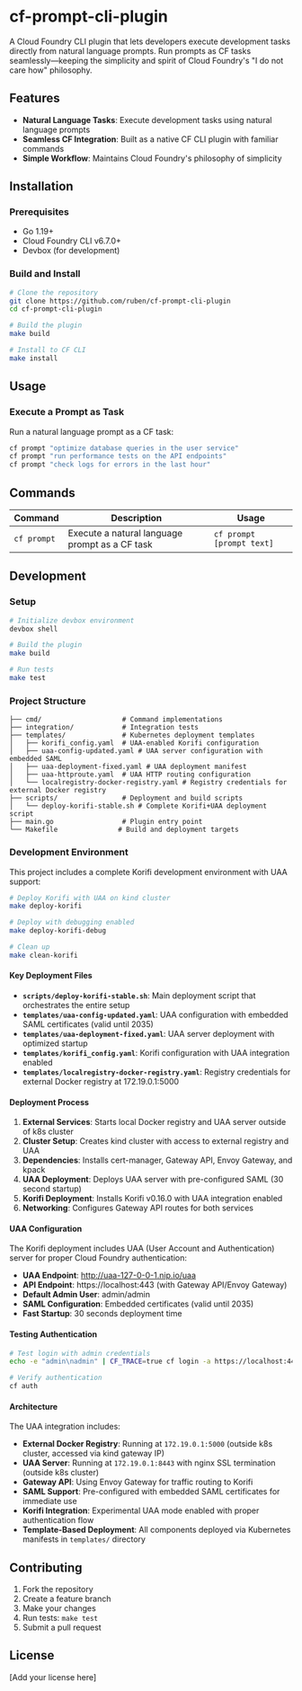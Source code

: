 # cf-prompt-cli-plugin

A Cloud Foundry CLI plugin that lets developers execute development tasks directly from natural language prompts. 
Run prompts as CF tasks seamlessly—keeping the simplicity and spirit of Cloud Foundry's "I do not care how" philosophy.

## Features

- **Natural Language Tasks**: Execute development tasks using natural language prompts
- **Seamless CF Integration**: Built as a native CF CLI plugin with familiar commands
- **Simple Workflow**: Maintains Cloud Foundry's philosophy of simplicity

## Installation

### Prerequisites

- Go 1.19+ 
- Cloud Foundry CLI v6.7.0+
- Devbox (for development)

### Build and Install

```bash
# Clone the repository
git clone https://github.com/ruben/cf-prompt-cli-plugin
cd cf-prompt-cli-plugin

# Build the plugin
make build

# Install to CF CLI
make install
```



## Usage

### Execute a Prompt as Task

Run a natural language prompt as a CF task:

```bash
cf prompt "optimize database queries in the user service"
cf prompt "run performance tests on the API endpoints"
cf prompt "check logs for errors in the last hour"
```

## Commands

| Command | Description | Usage |
|---------|-------------|-------|
| `cf prompt` | Execute a natural language prompt as a CF task | `cf prompt [prompt text]` |

## Development

### Setup

```bash
# Initialize devbox environment
devbox shell

# Build the plugin
make build

# Run tests
make test
```

### Project Structure

```
├── cmd/                    # Command implementations
├── integration/            # Integration tests
├── templates/              # Kubernetes deployment templates
│   ├── korifi_config.yaml  # UAA-enabled Korifi configuration
│   ├── uaa-config-updated.yaml # UAA server configuration with embedded SAML
│   ├── uaa-deployment-fixed.yaml # UAA deployment manifest
│   ├── uaa-httproute.yaml  # UAA HTTP routing configuration
│   └── localregistry-docker-registry.yaml # Registry credentials for external Docker registry
├── scripts/                # Deployment and build scripts
│   └── deploy-korifi-stable.sh # Complete Korifi+UAA deployment script
├── main.go                 # Plugin entry point
└── Makefile               # Build and deployment targets
```

### Development Environment

This project includes a complete Korifi development environment with UAA support:

```bash
# Deploy Korifi with UAA on kind cluster
make deploy-korifi

# Deploy with debugging enabled
make deploy-korifi-debug

# Clean up
make clean-korifi
```

#### Key Deployment Files

- **`scripts/deploy-korifi-stable.sh`**: Main deployment script that orchestrates the entire setup
- **`templates/uaa-config-updated.yaml`**: UAA configuration with embedded SAML certificates (valid until 2035)
- **`templates/uaa-deployment-fixed.yaml`**: UAA server deployment with optimized startup
- **`templates/korifi_config.yaml`**: Korifi configuration with UAA integration enabled
- **`templates/localregistry-docker-registry.yaml`**: Registry credentials for external Docker registry at 172.19.0.1:5000

#### Deployment Process

1. **External Services**: Starts local Docker registry and UAA server outside of k8s cluster
2. **Cluster Setup**: Creates kind cluster with access to external registry and UAA
2. **Dependencies**: Installs cert-manager, Gateway API, Envoy Gateway, and kpack
3. **UAA Deployment**: Deploys UAA server with pre-configured SAML (30 second startup)
4. **Korifi Deployment**: Installs Korifi v0.16.0 with UAA integration enabled
5. **Networking**: Configures Gateway API routes for both services

#### UAA Configuration

The Korifi deployment includes UAA (User Account and Authentication) server for proper Cloud Foundry authentication:

- **UAA Endpoint**: http://uaa-127-0-0-1.nip.io/uaa
- **API Endpoint**: https://localhost:443 (with Gateway API/Envoy Gateway)
- **Default Admin User**: admin/admin
- **SAML Configuration**: Embedded certificates (valid until 2035)
- **Fast Startup**: 30 seconds deployment time

#### Testing Authentication

```bash
# Test login with admin credentials
echo -e "admin\nadmin" | CF_TRACE=true cf login -a https://localhost:443

# Verify authentication
cf auth
```

#### Architecture

The UAA integration includes:
- **External Docker Registry**: Running at `172.19.0.1:5000` (outside k8s cluster, accessed via kind gateway IP)
- **UAA Server**: Running at `172.19.0.1:8443` with nginx SSL termination (outside k8s cluster)
- **Gateway API**: Using Envoy Gateway for traffic routing to Korifi
- **SAML Support**: Pre-configured with embedded SAML certificates for immediate use
- **Korifi Integration**: Experimental UAA mode enabled with proper authentication flow
- **Template-Based Deployment**: All components deployed via Kubernetes manifests in `templates/` directory

## Contributing

1. Fork the repository
2. Create a feature branch
3. Make your changes
4. Run tests: `make test`
5. Submit a pull request

## License

[Add your license here]